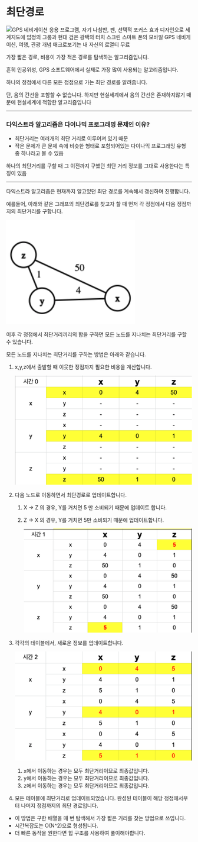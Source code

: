 # 최단경로

![GPS 네비게이션 응용 프로그램, 자기 나침반, 펜, 선택적 포커스 효과 디자인으로 세계지도에 압정의 그룹과 현대 검은 광택의 터치  스크린 스마트 폰의 모바일 GPS 네비게이션, 여행, 관광 개념 매크로보기는 내 자신의 로열티 무료](https://previews.123rf.com/images/scanrail/scanrail1309/scanrail130900029/22441102-gps-%EB%84%A4%EB%B9%84%EA%B2%8C%EC%9D%B4%EC%85%98-%EC%9D%91%EC%9A%A9-%ED%94%84%EB%A1%9C%EA%B7%B8%EB%9E%A8-%EC%9E%90%EA%B8%B0-%EB%82%98%EC%B9%A8%EB%B0%98-%ED%8E%9C-%EC%84%A0%ED%83%9D%EC%A0%81-%ED%8F%AC%EC%BB%A4%EC%8A%A4-%ED%9A%A8%EA%B3%BC-%EB%94%94%EC%9E%90%EC%9D%B8%EC%9C%BC%EB%A1%9C-%EC%84%B8%EA%B3%84%EC%A7%80%EB%8F%84%EC%97%90-%EC%95%95%EC%A0%95%EC%9D%98-%EA%B7%B8%EB%A3%B9%EA%B3%BC-%ED%98%84%EB%8C%80-%EA%B2%80%EC%9D%80-%EA%B4%91%ED%83%9D%EC%9D%98-%ED%84%B0%EC%B9%98-%EC%8A%A4%ED%81%AC%EB%A6%B0-%EC%8A%A4%EB%A7%88%ED%8A%B8-%ED%8F%B0%EC%9D%98-%EB%AA%A8%EB%B0%94%EC%9D%BC-gps-%EB%84%A4%EB%B9%84%EA%B2%8C%EC%9D%B4%EC%85%98-%EC%97%AC%ED%96%89-%EA%B4%80.jpg)

가장 짧은 경로, 비용이 가장 적은 경로를 탐색하는 알고리즘입니다.

흔히 인공위성, GPS 소프트웨어에서 실제로 가장 많이 사용되는 알고리즘입니다.

하나의 정점에서 다른 모든 정점으로 가는 최단 경로를 알려줍니다.

단, 음의 간선을 포함할 수 없습니다. 하지만 현실세계에서 음의 간선은 존재하지않기 때문에 현실세계에 적합한 알고리즘입니다

----

### 다익스트라 알고리즘은 다이나믹 프로그래밍 문제인 이유?

- 최단거리는 여러개의 최단 거리로 이루어져 있기 때문
- 작은 문제가 큰 문제 속에 비슷한 형태로 포함되어있는 다이나믹 프로그래밍 유형 중 하나라고 볼 수 있음

하나의 최단거리를 구할 때 그 이전까지 구했던 최단 거리 정보를 그대로 사용한다는 특징이 있음

----

다익스트라 알고리즘은 현재까지 알고있던 최단 경로를 계속해서 갱신하며 진행합니다.

예를들어, 아래와 같은 그래프의 최단경로를 찾고자 할 때 먼저 각 정점에서 다음 정점까지의 최단거리를 구합니다.

![djikstra01.png](https://github.com/jsalgorithm/algorithm/blob/main/docs/img/djikstra01.png?raw=true)

이후 각 정점에서 최단거리끼리의 합을 구하면 모든 노드를 지나치는 최단거리를 구할 수 있습니다.

모든 노드를 지나치는 최단거리를 구하는 방법은 아래와 같습니다.

1. x,y,z에서 출발할 때 이웃한 정점까지 필요한 비용을 계산합니다.

   ![djikstra02.png](https://github.com/jsalgorithm/algorithm/blob/main/docs/img/djikstra02.png?raw=true)

2. 다음 노드로 이동하면서 최단경로로 업데이트합니다.

   1. X ->  Z 의 경우, Y를 거치면 5 만 소비되기 때문에 업데이트 합니다.

   2. Z -> X 의 경우, Y를 거치면 5만 소비되기 때문에 업데이트합니다.

      ![djikstra03.png](https://github.com/jsalgorithm/algorithm/blob/main/docs/img/djikstra03.png?raw=true)

3. 각각의 테이블에서, 새로운 정보를 업데이트합니다.

   ![djikstra.04.png](https://github.com/jsalgorithm/algorithm/blob/main/docs/img/djikstra.04.png?raw=true)

   1. x에서 이동하는 경우는 모두 최단거리이므로 최종값입니다.
   2. y에서 이동하는 경우는 모두 최단거리이므로 최종값입니다.
   3. z에서 이동하는 경우는 모두 최단거리이므로 최종값입니다.

4. 모든 테이블에 최단거리로 업데이트되었습니다. 완성된 테이블이 해당 정점에서부터 나머지 정점까지의 최단 경로입니다.

- 이 방법은 구한 배열을 매 번 탐색해서 가장 짧은 거리를 찾는 방법으로 쓰입니다.
- 시간복잡도는 O(N^2)으로 형성됩니다.
- 더 빠른 동작을 원한다면 힙 구조를 사용하여 풀이해야합니다.



